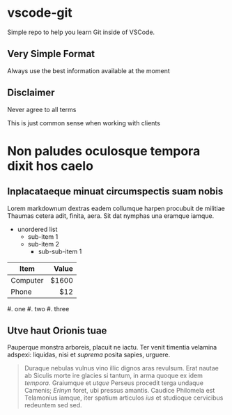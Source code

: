 # vscode-git
Simple repo to help you learn Git inside of VSCode.

## Very Simple Format
Always use the best information available at the moment

## Disclaimer
Never agree to all terms

This is just common sense when working with clients

# Non paludes oculosque tempora dixit hos caelo

## Inplacataeque minuat circumspectis suam nobis

Lorem markdownum dextras eadem collumque harpen procubuit de militiae Thaumas
cetera adit, finita, aera. Sit dat nymphas una eramque iamque.

* unordered list
    + sub-item 1 
    + sub-item 2 
        - sub-sub-item 1

 | Item      | Value |
 | --------- | -----:|
 | Computer  | $1600 |
 | Phone     |   $12 |

#.  one
#.  two
#.  three

## Utve haut Orionis tuae

Pauperque monstra arboreis, placuit ne iactu. Ter venit timentia velamina
adspexi: liquidas, nisi et *suprema* posita sapies, urguere.

> Duraque nebulas vulnus vino illic dignos aras revulsum. Erat nautae ab Siculis
> morte ire glacies si tantum, in arma quoque ex idem *tempora*. Graiumque et
> *utque* Perseus procedit terga undaque Camenis; *Erinyn* foret, ubi pressus
> amantis. Caudice Philomela est Telamonius iamque, iter spatium articulos *ius*
> et studioque cervicibus redeuntem sed sed.
